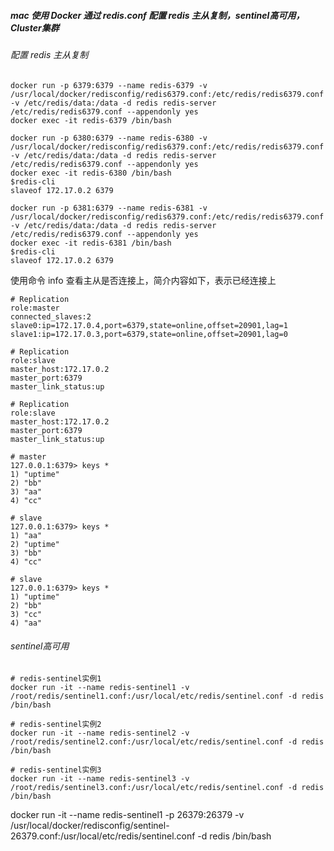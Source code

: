 

##### mac 使用 Docker 通过 redis.conf 配置 redis 主从复制，sentinel高可用，Cluster集群

###### 配置 redis 主从复制

```
docker run -p 6379:6379 --name redis-6379 -v /usr/local/docker/redisconfig/redis6379.conf:/etc/redis/redis6379.conf -v /etc/redis/data:/data -d redis redis-server /etc/redis/redis6379.conf --appendonly yes
docker exec -it redis-6379 /bin/bash
```

```
docker run -p 6380:6379 --name redis-6380 -v /usr/local/docker/redisconfig/redis6379.conf:/etc/redis/redis6379.conf -v /etc/redis/data:/data -d redis redis-server /etc/redis/redis6379.conf --appendonly yes
docker exec -it redis-6380 /bin/bash
$redis-cli
slaveof 172.17.0.2 6379
```

```
docker run -p 6381:6379 --name redis-6381 -v /usr/local/docker/redisconfig/redis6379.conf:/etc/redis/redis6379.conf -v /etc/redis/data:/data -d redis redis-server /etc/redis/redis6379.conf --appendonly yes
docker exec -it redis-6381 /bin/bash
$redis-cli
slaveof 172.17.0.2 6379
```

使用命令 info 查看主从是否连接上，简介内容如下，表示已经连接上

```
# Replication
role:master
connected_slaves:2
slave0:ip=172.17.0.4,port=6379,state=online,offset=20901,lag=1
slave1:ip=172.17.0.3,port=6379,state=online,offset=20901,lag=0
```

```
# Replication
role:slave
master_host:172.17.0.2
master_port:6379
master_link_status:up
```

```
# Replication
role:slave
master_host:172.17.0.2
master_port:6379
master_link_status:up
```

```
# master
127.0.0.1:6379> keys *
1) "uptime"
2) "bb"
3) "aa"
4) "cc"
```

```
# slave
127.0.0.1:6379> keys *
1) "aa"
2) "uptime"
3) "bb"
4) "cc"
```

```
# slave
127.0.0.1:6379> keys *
1) "uptime"
2) "bb"
3) "cc"
4) "aa"
```



###### sentinel高可用

```
# redis-sentinel实例1
docker run -it --name redis-sentinel1 -v /root/redis/sentinel1.conf:/usr/local/etc/redis/sentinel.conf -d redis /bin/bash
    
# redis-sentinel实例2
docker run -it --name redis-sentinel2 -v /root/redis/sentinel2.conf:/usr/local/etc/redis/sentinel.conf -d redis /bin/bash
    
# redis-sentinel实例3
docker run -it --name redis-sentinel3 -v /root/redis/sentinel3.conf:/usr/local/etc/redis/sentinel.conf -d redis /bin/bash
```

docker run -it --name redis-sentinel1 -p 26379:26379 -v /usr/local/docker/redisconfig/sentinel-26379.conf:/usr/local/etc/redis/sentinel.conf -d redis /bin/bash





